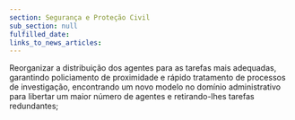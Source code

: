 ```yaml
---
section: Segurança e Proteção Civil
sub_section: null
fulfilled_date:
links_to_news_articles:
---
```


Reorganizar a distribuição dos agentes para as tarefas mais adequadas, garantindo policiamento de proximidade e rápido tratamento de processos de investigação, encontrando um novo modelo no domínio administrativo para libertar um maior número de agentes e retirando-lhes tarefas redundantes;